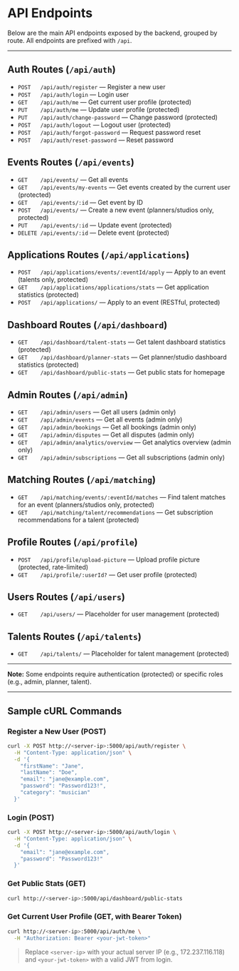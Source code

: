 # API Endpoints

Below are the main API endpoints exposed by the backend, grouped by route. All endpoints are prefixed with `/api`.

---

## Auth Routes (`/api/auth`)
- `POST   /api/auth/register` — Register a new user
- `POST   /api/auth/login` — Login user
- `GET    /api/auth/me` — Get current user profile (protected)
- `PUT    /api/auth/me` — Update user profile (protected)
- `PUT    /api/auth/change-password` — Change password (protected)
- `POST   /api/auth/logout` — Logout user (protected)
- `POST   /api/auth/forgot-password` — Request password reset
- `POST   /api/auth/reset-password` — Reset password

## Events Routes (`/api/events`)
- `GET    /api/events/` — Get all events
- `GET    /api/events/my-events` — Get events created by the current user (protected)
- `GET    /api/events/:id` — Get event by ID
- `POST   /api/events/` — Create a new event (planners/studios only, protected)
- `PUT    /api/events/:id` — Update event (protected)
- `DELETE /api/events/:id` — Delete event (protected)

## Applications Routes (`/api/applications`)
- `POST   /api/applications/events/:eventId/apply` — Apply to an event (talents only, protected)
- `GET    /api/applications/applications/stats` — Get application statistics (protected)
- `POST   /api/applications/` — Apply to an event (RESTful, protected)

## Dashboard Routes (`/api/dashboard`)
- `GET    /api/dashboard/talent-stats` — Get talent dashboard statistics (protected)
- `GET    /api/dashboard/planner-stats` — Get planner/studio dashboard statistics (protected)
- `GET    /api/dashboard/public-stats` — Get public stats for homepage

## Admin Routes (`/api/admin`)
- `GET    /api/admin/users` — Get all users (admin only)
- `GET    /api/admin/events` — Get all events (admin only)
- `GET    /api/admin/bookings` — Get all bookings (admin only)
- `GET    /api/admin/disputes` — Get all disputes (admin only)
- `GET    /api/admin/analytics/overview` — Get analytics overview (admin only)
- `GET    /api/admin/subscriptions` — Get all subscriptions (admin only)

## Matching Routes (`/api/matching`)
- `GET    /api/matching/events/:eventId/matches` — Find talent matches for an event (planners/studios only, protected)
- `GET    /api/matching/talent/recommendations` — Get subscription recommendations for a talent (protected)

## Profile Routes (`/api/profile`)
- `POST   /api/profile/upload-picture` — Upload profile picture (protected, rate-limited)
- `GET    /api/profile/:userId?` — Get user profile (protected)

## Users Routes (`/api/users`)
- `GET    /api/users/` — Placeholder for user management (protected)

## Talents Routes (`/api/talents`)
- `GET    /api/talents/` — Placeholder for talent management (protected)

---

**Note:** Some endpoints require authentication (protected) or specific roles (e.g., admin, planner, talent). 

---

## Sample cURL Commands

### Register a New User (POST)
```sh
curl -X POST http://<server-ip>:5000/api/auth/register \
  -H "Content-Type: application/json" \
  -d '{
    "firstName": "Jane",
    "lastName": "Doe",
    "email": "jane@example.com",
    "password": "Password123!",
    "category": "musician"
  }'
```

### Login (POST)
```sh
curl -X POST http://<server-ip>:5000/api/auth/login \
  -H "Content-Type: application/json" \
  -d '{
    "email": "jane@example.com",
    "password": "Password123!"
  }'
```

### Get Public Stats (GET)
```sh
curl http://<server-ip>:5000/api/dashboard/public-stats
```

### Get Current User Profile (GET, with Bearer Token)
```sh
curl http://<server-ip>:5000/api/auth/me \
  -H "Authorization: Bearer <your-jwt-token>"
```

> Replace `<server-ip>` with your actual server IP (e.g., 172.237.116.118) and `<your-jwt-token>` with a valid JWT from login. 